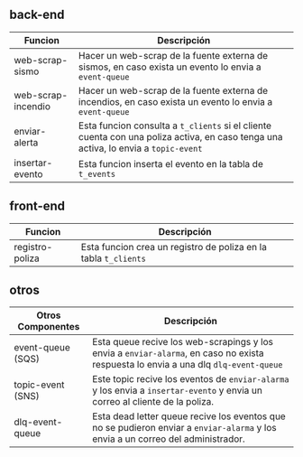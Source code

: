 ## back-end

| Funcion            | Descripción                                                                                                                        |
|--------------------|------------------------------------------------------------------------------------------------------------------------------------|
| web-scrap-sismo    | Hacer un web-scrap de la fuente externa de sismos, en caso exista un evento lo envia a `event-queue`                               |
| web-scrap-incendio | Hacer un web-scrap de la fuente externa de incendios, en caso exista un evento lo envia a `event-queue`                            |
| enviar-alerta      | Esta funcion consulta a `t_clients` si el cliente cuenta con una poliza activa, en caso tenga una activa, lo envia a `topic-event` |
| insertar-evento    | Esta funcion inserta el evento en la tabla de `t_events`                                                                           |

## front-end

| Funcion         | Descripción                                                     |
|-----------------|-----------------------------------------------------------------|
| registro-poliza | Esta funcion crea un registro de poliza en la tabla `t_clients` |

## otros

| Otros Componentes | Descripción                                                                                                                         |
|-------------------|-------------------------------------------------------------------------------------------------------------------------------------|
| event-queue (SQS) | Esta queue recive los web-scrapings y los envia a `enviar-alarma`, en caso no exista respuesta lo envia a una dlq `dlq-event-queue` |
| topic-event (SNS) | Este topic recive los eventos de `enviar-alarma` y los envia a `insertar-evento` y envia un correo al cliente de la poliza.         |
| dlq-event-queue   | Esta dead letter queue recive los eventos que no se pudieron enviar a `enviar-alarma` y los envia a un correo del administrador.    |


